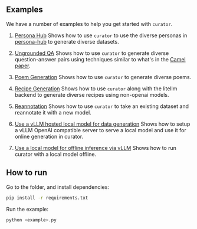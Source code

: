 ## Examples
We have a number of examples to help you get started with `curator`.

1. [Persona Hub](./persona_hub/)
Shows how to use `curator` to use the diverse personas in [persona-hub](https://github.com/tencent-ailab/persona-hub/)
to generate diverse datasets.

2. [Ungrounded QA](./ungrounded-qa/)
Shows how to use `curator` to generate diverse question-answer pairs using techniques similar to what's in the [Camel paper](https://arxiv.org/pdf/2303.17760).

3. [Poem Generation](./poem-generation/)
Shows how to use `curator` to generate diverse poems.

4. [Recipe Generation](./litellm-recipe-generation/)
Shows how to use `curator` along with the litellm backend to generate diverse recipes using non-openai models.

5. [Reannotation](./reannotation/)
Shows how to use `curator` to take an existing dataset and reannotate it with a new model.

6. [Use a vLLM hosted local model for data generation](./vllm-online/)
Shows how to setup a vLLM OpenAI compatible server to serve a local model and use it for online generation in curator.

7. [Use a local model for offline inference via vLLM](./vllm-offline/)
Shows how to run curator with a local model offline.


## How to run

Go to the folder, and install dependencies:
```bash
pip install -r requirements.txt
```

Run the example:
```bash
python <example>.py
```
